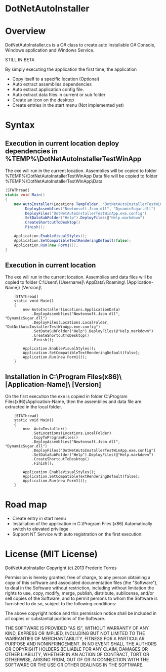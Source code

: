 ﻿DotNetAutoInstaller
===================

# Overview
DotNetAutoInstaller.cs is a C# class to create auto installable C# Console,
Windows application and Windows Service.

STILL IN BETA

By simply executing the application the first time, the application 

- Copy itself to a specific location (Optional)
- Auto extract assemblies dependencies
- Auto extract application config file.
- Auto extract data files in current or sub folder
- Create an icon on the desktop
- Create entries in the start menu (Not implemented yet)

# Syntax

## Execution in current location deploy dependencies in %TEMP%\DotNetAutoInstallerTestWinApp
The exe will run in the current location. 
Assemblies will be copied to folder %TEMP%\DotNetAutoInstallerTestWinApp
Data file will be copied to folder %TEMP%\DotNetAutoInstallerTestWinApp\Data

```cs
[STAThread]
static void Main()  
{          
    new AutoInstaller(Locations.TempFolder, "DotNetAutoInstallerTestWinApp")
        .DeployAssemblies("Newtonsoft.Json.dll", "DynamicSugar.dll")
        .DeployFiles("DotNetAutoInstallerTestWinApp.exe.config")
        .SetDataSubFolder("Help").DeployFiles(@"Help.markdown")
        .CreateShortcutToDesktop()
        .Finish();

    Application.EnableVisualStyles();
    Application.SetCompatibleTextRenderingDefault(false);
    Application.Run(new Form1());
}
```

## Execution in current location 
The exe will run in the current location. Assemblies and data files
will be copied to folder C:\Users\ [Username]\ AppData\ Roaming\ [Application-Name]\ [Version]\

        [STAThread]
        static void Main()  
        {          
            new AutoInstaller(Locations.ApplicationData)
                .DeployAssemblies("Newtonsoft.Json.dll", "DynamicSugar.dll")
                .DeployFiles(Locations.LocalFolder, "DotNetAutoInstallerTestWinApp.exe.config")
                .SetDataSubFolder("Help").DeployFiles(@"Help.markdown")
                .CreateShortcutToDesktop()
                .Finish();

            Application.EnableVisualStyles();
            Application.SetCompatibleTextRenderingDefault(false);
            Application.Run(new Form1());
        }

## Installation in C:\Program Files(x86)\ [Application-Name]\ [Version]
On the first execution the exe is copied in folder C:\Program Files(x86)\Application-Name,
then the assemblies and data file are extracted in the local folder.

        [STAThread]
        static void Main()  
        {          
            new  AutoInstaller()
                .SetLocations(Locations.LocalFolder)
                .CopyToProgramFiles()
                .DeployAssemblies("Newtonsoft.Json.dll", "DynamicSugar.dll")
                .DeployFiles("DotNetAutoInstallerTestWinApp.exe.config")
                .SetDataSubFolder("Help").DeployFiles(@"Help.markdown")
                .CreateShortcutToDesktop()
                .Finish();

            Application.EnableVisualStyles();
            Application.SetCompatibleTextRenderingDefault(false);
            Application.Run(new Form1());
        }

# Road map
- Create entry in start menu
- Installation of the application in C:\Program Files (x86)
    Automatically switch to elevated privilege
- Support NT Service with auto registration on the first execution.

# License (MIT License)
DotNetAutoInstaller
Copyright (c) 2013 Frederic Torres

Permission is hereby granted, free of charge, to any person obtaining a copy of this software and associated documentation files (the "Software"), to deal in the Software without restriction, including without limitation the rights to use, copy, modify, merge, publish, distribute, sublicense, and/or sell copies of the Software, and to permit persons to whom the Software is furnished to do so, subject to the following conditions:

The above copyright notice and this permission notice shall be included in all copies or substantial portions of the Software.

THE SOFTWARE IS PROVIDED "AS IS", WITHOUT WARRANTY OF ANY KIND, EXPRESS OR IMPLIED, INCLUDING BUT NOT LIMITED TO THE WARRANTIES OF MERCHANTABILITY, FITNESS FOR A PARTICULAR PURPOSE AND NONINFRINGEMENT. IN NO EVENT SHALL THE AUTHORS OR COPYRIGHT HOLDERS BE LIABLE FOR ANY CLAIM, DAMAGES OR OTHER LIABILITY, WHETHER IN AN ACTION OF CONTRACT, TORT OR OTHERWISE, ARISING FROM, OUT OF OR IN CONNECTION WITH THE SOFTWARE OR THE USE OR OTHER DEALINGS IN THE SOFTWARE.
